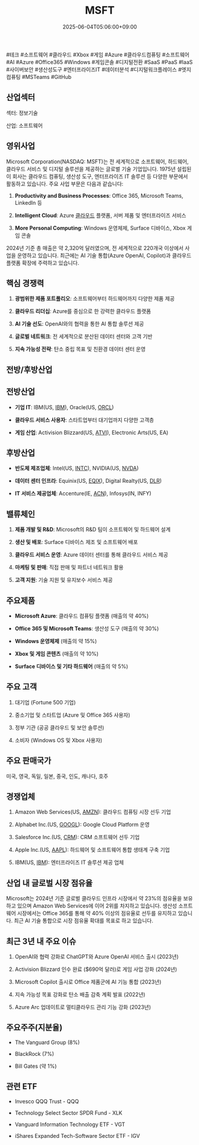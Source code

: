 ﻿---
title: "MSFT"
date: 2025-06-04T05:06:00+09:00
lastmod: 2025-06-04T05:06:00+09:00
type: docs
sidebar:
  open: true
weight: 593
---
<div style="display:none">
  <meta property="article:published_time" content="2025-06-03T20:06:00Z" />
  <meta property="article:modified_time" content="2025-06-03T20:06:00Z" />
</div>
#테크 #소프트웨어 #클라우드 #Xbox #게임 #Azure
#클라우드컴퓨팅 #소프트웨어 #AI #Azure #Office365 #Windows #게임콘솔 #디지털전환 #SaaS #PaaS #IaaS #사이버보안 #생산성도구 #엔터프라이즈IT #데이터분석 #디지털워크플레이스 #엣지컴퓨팅 #MSTeams #GitHub

## 산업섹터

섹터: 정보기술

산업: 소프트웨어

## 영위사업

Microsoft Corporation(NASDAQ: MSFT)는 전 세계적으로 소프트웨어, 하드웨어, 클라우드 서비스 및 디지털 솔루션을 제공하는 글로벌 기술 기업입니다. 1975년 설립된 이 회사는 클라우드 컴퓨팅, 생산성 도구, 엔터프라이즈 IT 솔루션 등 다양한 부문에서 활동하고 있습니다. 주요 사업 부문은 다음과 같습니다:

1. **Productivity and Business Processes**: Office 365, Microsoft Teams, LinkedIn 등
    
2. **Intelligent Cloud**: Azure [클라우드](/industry-study/2산업클라우드/) 플랫폼, 서버 제품 및 엔터프라이즈 서비스
    
3. **More Personal Computing**: Windows 운영체제, Surface 디바이스, Xbox 게임 콘솔

2024년 기준 총 매출은 약 2,320억 달러였으며, 전 세계적으로 220개국 이상에서 사업을 운영하고 있습니다. 최근에는 AI 기술 통합(Azure OpenAI, Copilot)과 클라우드 플랫폼 확장에 주력하고 있습니다.

## 핵심 경쟁력

1. **광범위한 제품 포트폴리오**: 소프트웨어부터 하드웨어까지 다양한 제품 제공
    
2. **클라우드 리더십**: Azure를 중심으로 한 강력한 클라우드 플랫폼
    
3. **AI 기술 선도**: OpenAI와의 협력을 통한 AI 통합 솔루션 제공
    
4. **글로벌 네트워크**: 전 세계적으로 분산된 데이터 센터와 고객 기반
    
5. **지속 가능성 전략**: 탄소 중립 목표 및 친환경 데이터 센터 운영

## 전방/후방산업

## 전방산업

- **기업 IT**: IBM(US, [IBM](/company-analysis/ibm/)), Oracle(US, [ORCL](/company-analysis/orcl/))
    
- **클라우드 서비스 사용자**: 스타트업부터 대기업까지 다양한 고객층
    
- **게임 산업**: Activision Blizzard(US, [ATVI](/company-analysis/atvi/)), Electronic Arts(US, EA)

## 후방산업

- **반도체 제조업체**: Intel(US, [INTC](/company-analysis/intc/)), NVIDIA(US, [NVDA](/company-analysis/nvda/))
    
- **데이터 센터 인프라**: Equinix(US, [EQIX](/company-analysis/eqix/)), Digital Realty(US, [DLR](/company-analysis/dlr/))
    
- **IT 서비스 제공업체**: Accenture(IE, [ACN](/company-analysis/acn/)), Infosys(IN, INFY)

## 밸류체인

1. **제품 개발 및 R&D**: Microsoft의 R&D 팀이 소프트웨어 및 하드웨어 설계
    
2. **생산 및 배포**: Surface 디바이스 제조 및 소프트웨어 배포
    
3. **클라우드 서비스 운영**: Azure 데이터 센터를 통해 클라우드 서비스 제공
    
4. **마케팅 및 판매**: 직접 판매 및 파트너 네트워크 활용
    
5. **고객 지원**: 기술 지원 및 유지보수 서비스 제공

## 주요제품

- **Microsoft Azure**: 클라우드 컴퓨팅 플랫폼 (매출의 약 40%)
    
- **Office 365 및 Microsoft Teams**: 생산성 도구 (매출의 약 30%)
    
- **Windows 운영체제** (매출의 약 15%)
    
- **Xbox 및 게임 콘텐츠** (매출의 약 10%)
    
- **Surface 디바이스 및 기타 하드웨어** (매출의 약 5%)

## 주요 고객

1. 대기업 (Fortune 500 기업)
    
2. 중소기업 및 스타트업 (Azure 및 Office 365 사용자)
    
3. 정부 기관 (공공 클라우드 및 보안 솔루션)
    
4. 소비자 (Windows OS 및 Xbox 사용자)

## 주요 판매국가

미국, 영국, 독일, 일본, 중국, 인도, 캐나다, 호주

## 경쟁업체

1. Amazon Web Services(US, [AMZN](/company-analysis/amzn/)): 클라우드 컴퓨팅 시장 선두 기업
    
2. Alphabet Inc.(US, [GOOGL](/company-analysis/googl/)): Google Cloud Platform 운영
    
3. Salesforce Inc.(US, [CRM](/company-analysis/crm/)): CRM 소프트웨어 선두 기업
    
4. Apple Inc.(US, [AAPL](/company-analysis/aapl/)): 하드웨어 및 소프트웨어 통합 생태계 구축 기업
    
5. IBM(US, [IBM](/company-analysis/ibm/)): 엔터프라이즈 IT 솔루션 제공 업체

## 산업 내 글로벌 시장 점유율

Microsoft는 2024년 기준 글로벌 클라우드 인프라 시장에서 약 23%의 점유율을 보유하고 있으며 Amazon Web Services에 이어 2위를 차지하고 있습니다. 생산성 소프트웨어 시장에서는 Office 365를 통해 약 40% 이상의 점유율로 선두를 유지하고 있습니다. 최근 AI 기술 통합으로 시장 점유율 확대를 목표로 하고 있습니다.

## 최근 3년 내 주요 이슈

1. OpenAI와 협력 강화로 ChatGPT와 Azure OpenAI 서비스 출시 (2023년)
    
2. Activision Blizzard 인수 완료 ($690억 달러)로 게임 사업 강화 (2024년)
    
3. Microsoft Copilot 출시로 Office 제품군에 AI 기능 통합 (2023년)
    
4. 지속 가능성 목표 강화로 탄소 배출 감축 계획 발표 (2022년)
    
5. Azure Arc 업데이트로 멀티클라우드 관리 기능 강화 (2023년)

## 주요주주(지분율)

- The Vanguard Group (8%)
    
- BlackRock (7%)
    
- Bill Gates (약 1%)

## 관련 ETF

- Invesco QQQ Trust - QQQ
    
- Technology Select Sector SPDR Fund - XLK
    
- Vanguard Information Technology ETF - VGT
    
- iShares Expanded Tech-Software Sector ETF - IGV

